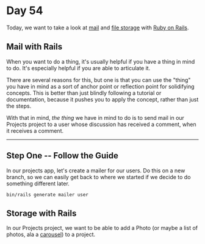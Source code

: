 # Day 54  
  
Today, we want to take a look at [mail](https://guides.rubyonrails.org/action_mailer_basics.html) and [file storage](https://guides.rubyonrails.org/active_storage_overview.html) with [Ruby on Rails](https://guides.rubyonrails.org/).  

## Mail with Rails  
  
When you want to do a thing, it's usually helpful if you have a thing in mind to do. It's especially helpful if you are able to articulate it.  
  
There are several reasons for this, but one is that you can use the "thing" you have in mind as a sort of anchor point or reflection point for solidifying concepts. This is better than just blindly following a tutorial or documentation, because it pushes you to apply the concept, rather than just the steps.  
  
With that in mind, _the thing_ we have in mind to do is to send mail in our Projects project to a user whose discussion has received a comment, when it receives a comment.  

---

## Step One -- Follow the Guide  
  
In our projects app, let's create a mailer for our users. Do this on a new branch, so we can easily get back to where we started if we decide to do something different later.  

```
bin/rails generate mailer user
```
  
## Storage with Rails  
  
In our Projects project, we want to be able to add a Photo (or maybe a list of photos, ala a [carousel](https://getbootstrap.com/docs/5.0/components/carousel/)) to a project.  
  
